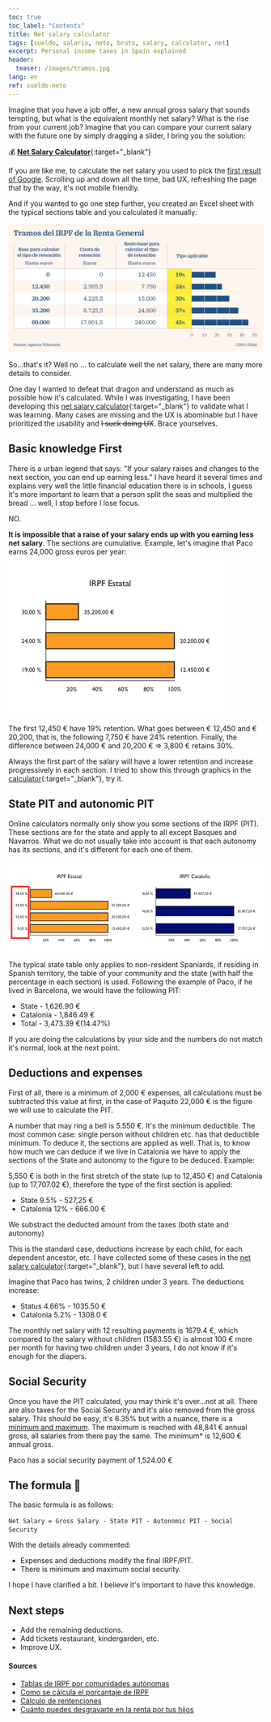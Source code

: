 ```yaml
---
toc: true
toc_label: "Contents"
title: Net salary calculator
tags: [sueldo, salario, neto, bruto, salary, calculator, net]
excerpt: Personal income taxes in Spain explained
header:
  teaser: /images/tramos.jpg
lang: en
ref: sueldo-neto
---
```


Imagine that you have a job offer, a new annual gross salary that sounds tempting, but what is the equivalent monthly net salary? What is the rise from your current job? Imagine that you can compare your current salary with the future one by simply dragging a slider, I bring you the solution:

:moneybag: [**Net Salary Calculator**](https://tusueldoneto.pallares.me){:target="\_blank"}

If you are like me, to calculate the net salary you used to pick the [first result of Google](https://cincodias.elpais.com/herramientas/calculadora-sueldo-neto/). Scrolling up and down all the time, bad UX, refreshing the page that by the way, it's not mobile friendly.

And if you wanted to go one step further, you created an Excel sheet with the typical sections table and you calculated it manually:

![Estatal IPRF sections](/images/tramos.jpg)

So...that's it? Well no ... to calculate well the net salary, there are many more details to consider.

One day I wanted to defeat that dragon and understand as much as possible how it's calculated. While I was investigating, I have been developing this [net salary calculator](https://tusueldoneto.pallares.me){:target="\_blank"} to validate what I was learning. Many cases are missing and the UX is abominable but I have prioritized the usability and ~~I suck doing UX~~. Brace yourselves.

## Basic knowledge First

There is a urban legend that says: "If your salary raises and changes to the next section, you can end up earning less." I have heard it several times and explains very well the little financial education there is in schools, I guess it's more important to learn that a person split the seas and multiplied the bread ... well, I stop before I lose focus.

NO.

**It is impossible that a raise of your salary ends up with you earning less net salary**. The sections are cumulative. Example, let's imagine that Paco earns 24,000 gross euros per year:

![Explanted sections](/images/tramosExplicados.png)

The first 12,450 € have 19% retention. What goes between € 12,450 and € 20,200, that is, the following 7,750 € have 24% retention. Finally, the difference between 24,000 € and 20,200 € => 3,800 € retains 30%.

Always the first part of the salary will have a lower retention and increase progressively in each section. I tried to show this through graphics in the [calculator](https://tusueldoneto.pallares.me){:target="\_blank"}, try it.

## State PIT and autonomic PIT

Online calculators normally only show you some sections of the IRPF (PIT). These sections are for the state and apply to all except Basques and Navarros. What we do not usually take into account is that each autonomy has its sections, and it's different for each one of them.

![Catalan sections](/images/dosTramos.png)

The typical state table only applies to non-resident Spaniards, if residing in Spanish territory, the table of your community and the state (with half the percentage in each section) is used. Following the example of Paco, if he lived in Barcelona, we would have the following PIT:

- State - 1,626.90 €
- Catalonia - 1,846.49 €
- Total - 3,473.39 €(14.47%)

If you are doing the calculations by your side and the numbers do not match it's normal, look at the next point.

## Deductions and expenses

First of all, there is a minimum of 2,000 € expenses, all calculations must be subtracted this value at first, in the case of Paquito 22,000 € is the figure we will use to calculate the PIT.

A number that may ring a bell is 5.550 €. It's the minimum deductible. The most common case: single person without children etc. has that deductible minimum. To deduce it, the sections are applied as well. That is, to know how much we can deduce if we live in Catalonia we have to apply the sections of the State and autonomy to the figure to be deduced. Example:

5,550 € is both in the first stretch of the state (up to 12,450 €) and Catalonia (up to 17,707.02 €), therefore the type of the first section is applied:

- State 9.5% - 527,25 €
- Catalonia 12% - 666.00 €

We substract the deducted amount from the taxes (both state and autonomy)

This is the standard case, deductions increase by each child, for each dependent ancestor, etc. I have collected some of these cases in the [net salary calculator](https://tusueldoneto.pallares.me){:target="\_blank"}, but I have several left to add.

Imagine that Paco has twins, 2 children under 3 years. The deductions increase:

- Status 4.66% - 1035.50 €
- Catalonia 5.2% - 1308.0 €

The monthly net salary with 12 resulting payments is 1679.4 €, which compared to the salary without children (1583.55 €) is almost 100 € more per month for having two children under 3 years, I do not know if it's enough for the diapers.

## Social Security

Once you have the PIT calculated, you may think it's over...not at all. There are also taxes for the Social Security and it's also removed from the gross salary. This should be easy, it's 6.35% but with a nuance, there is a [minimum and maximum](https://www.campmanyabogados.com/blog/bases-cotizacion). The maximum is reached with 48,841 € annual gross, all salaries from there pay the same. The minimum\* is 12,600 € annual gross.

Paco has a social security payment of 1,524.00 €

## The formula :tada:

The basic formula is as follows:

`Net Salary = Gross Salary - State PIT - Autonomic PIT - Social Security`

With the details already commented:

- Expenses and deductions modify the final IRPF/PIT.
- There is minimum and maximum social security.

I hope I have clarified a bit. I believe it's important to have this knowledge.

## Next steps

- Add the remaining deductions.
- Add tickets restaurant, kindergarden, etc.
- Improve UX.

#### Sources

- [Tablas de IRPF por comunidades autónomas](https://www.businessinsider.es/tablas-irpf-comunidades-autonomas-cuanto-pagas-renta-625415)
- [Como se cálcula el porcantaje de IRPF](https://ekuatio.com/como-se-calcula-el-porcentaje-de-irpf-en-la-nomina/)
- [Cálculo de rentenciones](https://www2.agenciatributaria.gob.es/wlpl/PRET-R170/index.zul)
- [Cuánto puedes desgravarte en la renta por tus hijos](https://www.finect.com/usuario/Josetrecet/articulos/hijos-declaracion-renta)
